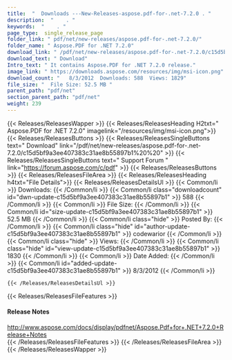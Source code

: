 ```yaml
---
title:  "  Downloads ---New-Releases-aspose.pdf-for-.net-7.2.0 . " 
description:  "    . " 
keywords:  "    . " 
page_type:  single_release_page
folder_link: " pdf/net/new-releases/aspose.pdf-for-.net-7.2.0/"
folder_name: " Aspose.PDF for .NET 7.2.0"
download_link: " /pdf/net/new-releases/aspose.pdf-for-.net-7.2.0/c15d5bf9a3ee407383c31ae8b55897b1"
download_text: " Download"
Intro_text: " It contains Aspose.PDF for .NET 7.2.0 release."
image_link: " https://downloads.aspose.com/resources/img/msi-icon.png"
download_count: "   8/3/2012  Downloads: 588  Views: 1829"
file_size: "  File Size: 52.5 MB "
parent_path: "pdf/net"
section_parent_path: "pdf/net"
weight: 239 
---
```


{{< Releases/ReleasesWapper >}}
  {{< Releases/ReleasesHeading H2txt=" Aspose.PDF for .NET 7.2.0" imagelink="/resources/img/msi-icon.png">}}
  {{< Releases/ReleasesButtons >}}
    {{< Releases/ReleasesSingleButtons text=" Download" link="/pdf/net/new-releases/aspose.pdf-for-.net-7.2.0/c15d5bf9a3ee407383c31ae8b55897b1%20%20" >}}
    {{< Releases/ReleasesSingleButtons text=" Support Forum " link="https://forum.aspose.com/c/pdf" >}}
  {{< Releases/ReleasesButtons >}}
  {{< Releases/ReleasesFileArea >}}
    {{< Releases/ReleasesHeading h4txt="File Details">}}
    {{< Releases/ReleasesDetailsUl >}}
            {{< Common/li  >}} Downloads: {{< /Common/li >}} 
      {{< Common/li class="downloadcount" id="dwn-update-c15d5bf9a3ee407383c31ae8b55897b1" >}} 588 {{< /Common/li >}} 
      {{< Common/li  >}} File Size: {{< /Common/li >}} 
      {{< Common/li id="size-update-c15d5bf9a3ee407383c31ae8b55897b1" >}} 52.5 MB {{< /Common/li >}} 
      {{< Common/li  class="hide" >}} Posted By: {{< /Common/li >}} 
      {{< Common/li class="hide" id="author-update-c15d5bf9a3ee407383c31ae8b55897b1" >}} codewarior {{< /Common/li >}} 
      {{< Common/li class="hide"  >}} Views: {{< /Common/li >}} 
      {{< Common/li class="hide" id="view-update-c15d5bf9a3ee407383c31ae8b55897b1" >}} 1830 {{< /Common/li >}} 
      {{< Common/li  >}} Date Added: {{< /Common/li >}} 
      {{< Common/li id="added-update-c15d5bf9a3ee407383c31ae8b55897b1" >}} 8/3/2012 {{< /Common/li >}} 

    {{< /Releases/ReleasesDetailsUl >}}

  {{< Releases/ReleasesFileFeatures >}}
      <h4>Release Notes</h4><div><a href="http://www.aspose.com/docs/display/pdfnet/Aspose.Pdf+for+.NET+7.2.0+Release+Notes">http://www.aspose.com/docs/display/pdfnet/Aspose.Pdf+for+.NET+7.2.0+Release+Notes</a></div>
  {{< /Releases/ReleasesFileFeatures >}}
 {{< /Releases/ReleasesFileArea >}}
{{< /Releases/ReleasesWapper >}}


